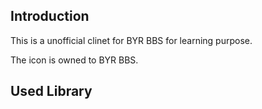 ## Introduction

This is a unofficial clinet for BYR BBS for learning purpose.

The icon is owned to BYR BBS.

## Used Library
